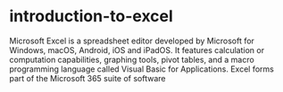 # introduction-to-excel
Microsoft Excel is a spreadsheet editor developed by Microsoft for Windows, macOS, Android, iOS and iPadOS. It features calculation or computation capabilities, graphing tools, pivot tables, and a macro programming language called Visual Basic for Applications. Excel forms part of the Microsoft 365 suite of software
